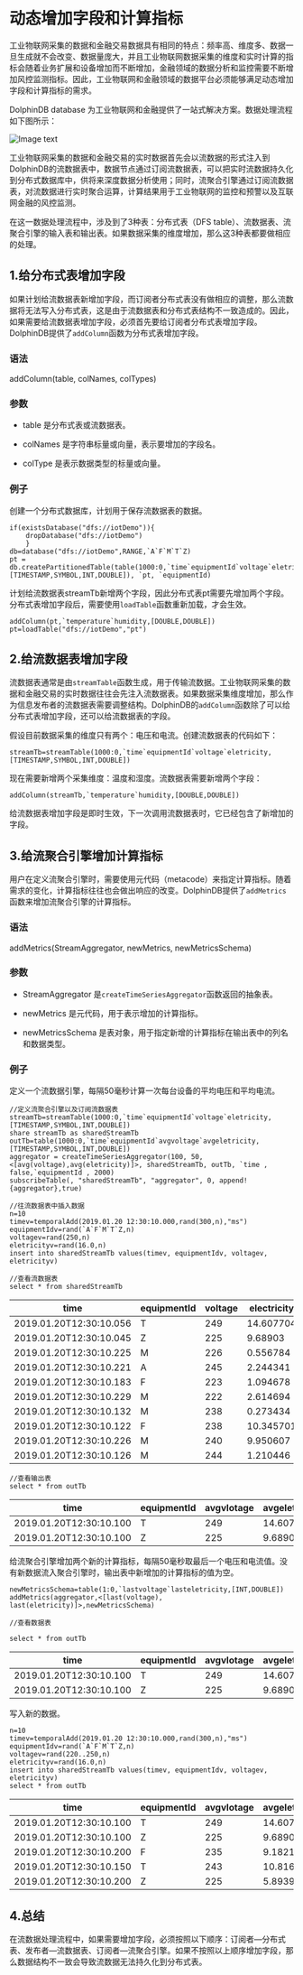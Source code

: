 # 动态增加字段和计算指标

工业物联网采集的数据和金融交易数据具有相同的特点：频率高、维度多、数据一旦生成就不会改变、数据量庞大，并且工业物联网数据采集的维度和实时计算的指标会随着业务扩展和设备增加而不断增加，金融领域的数据分析和监控需要不断增加风控监测指标。因此，工业物联网和金融领域的数据平台必须能够满足动态增加字段和计算指标的需求。

DolphinDB database 为工业物联网和金融提供了一站式解决方案。数据处理流程如下图所示：

![Image text](./images/stream_cn.png)

工业物联网采集的数据和金融交易的实时数据首先会以流数据的形式注入到DolphinDB的流数据表中，数据节点通过订阅流数据表，可以把实时流数据持久化到分布式数据库中，供将来深度数据分析使用；同时，流聚合引擎通过订阅流数据表，对流数据进行实时聚合运算，计算结果用于工业物联网的监控和预警以及互联网金融的风控监测。

在这一数据处理流程中，涉及到了3种表：分布式表（DFS table）、流数据表、流聚合引擎的输入表和输出表。如果数据采集的维度增加，那么这3种表都要做相应的处理。

## 1.给分布式表增加字段

如果计划给流数据表新增加字段，而订阅者分布式表没有做相应的调整，那么流数据将无法写入分布式表，这是由于流数据表和分布式表结构不一致造成的。因此，如果需要给流数据表增加字段，必须首先要给订阅者分布式表增加字段。DolphinDB提供了`addColumn`函数为分布式表增加字段。

### 语法

addColumn(table, colNames, colTypes)

### 参数

* table 是分布式表或流数据表。

* colNames 是字符串标量或向量，表示要增加的字段名。

* colType 是表示数据类型的标量或向量。

### 例子

创建一个分布式数据库，计划用于保存流数据表的数据。

```
if(existsDatabase("dfs://iotDemo")){
	dropDatabase("dfs://iotDemo")
	}
db=database("dfs://iotDemo",RANGE,`A`F`M`T`Z)
pt = db.createPartitionedTable(table(1000:0,`time`equipmentId`voltage`eletricity,[TIMESTAMP,SYMBOL,INT,DOUBLE]), `pt, `equipmentId)
```

计划给流数据表streamTb新增两个字段，因此分布式表pt需要先增加两个字段。分布式表增加字段后，需要使用`loadTable`函数重新加载，才会生效。

```
addColumn(pt,`temperature`humidity,[DOUBLE,DOUBLE])
pt=loadTable("dfs://iotDemo","pt")
```

## 2.给流数据表增加字段

流数据表通常是由`streamTable`函数生成，用于传输流数据。工业物联网采集的数据和金融交易的实时数据往往会先注入流数据表。如果数据采集维度增加，那么作为信息发布者的流数据表需要调整结构。DolphinDB的`addColumn`函数除了可以给分布式表增加字段，还可以给流数据表的字段。

假设目前数据采集的维度只有两个：电压和电流。创建流数据表的代码如下：

```
streamTb=streamTable(1000:0,`time`equipmentId`voltage`eletricity,[TIMESTAMP,SYMBOL,INT,DOUBLE])
```

现在需要新增两个采集维度：温度和湿度。流数据表需要新增两个字段：

```
addColumn(streamTb,`temperature`humidity,[DOUBLE,DOUBLE])
```

给流数据表增加字段是即时生效，下一次调用流数据表时，它已经包含了新增加的字段。

## 3.给流聚合引擎增加计算指标

用户在定义流聚合引擎时，需要使用元代码（metacode）来指定计算指标。随着需求的变化，计算指标往往也会做出响应的改变。DolphinDB提供了`addMetrics`函数来增加流聚合引擎的计算指标。

### 语法

addMetrics(StreamAggregator, newMetrics, newMetricsSchema)

### 参数

* StreamAggregator 是`createTimeSeriesAggregator`函数返回的抽象表。

* newMetrics 是元代码，用于表示增加的计算指标。

* newMetricsSchema 是表对象，用于指定新增的计算指标在输出表中的列名和数据类型。

### 例子

定义一个流数据引擎，每隔50毫秒计算一次每台设备的平均电压和平均电流。

```
//定义流聚合引擎以及订阅流数据表
streamTb=streamTable(1000:0,`time`equipmentId`voltage`eletricity,[TIMESTAMP,SYMBOL,INT,DOUBLE])
share streamTb as sharedStreamTb
outTb=table(1000:0,`time`equipmentId`avgvoltage`avgeletricity,[TIMESTAMP,SYMBOL,INT,DOUBLE])
aggregator = createTimeSeriesAggregator(100, 50, <[avg(voltage),avg(eletricity)]>, sharedStreamTb, outTb, `time , false,`equipmentId , 2000)
subscribeTable(, "sharedStreamTb", "aggregator", 0, append!{aggregator},true)

//往流数据表中插入数据
n=10
timev=temporalAdd(2019.01.20 12:30:10.000,rand(300,n),"ms")
equipmentIdv=rand(`A`F`M`T`Z,n)
voltagev=rand(250,n)
eletricityv=rand(16.0,n)
insert into sharedStreamTb values(timev, equipmentIdv, voltagev, eletricityv)

//查看流数据表
select * from sharedStreamTb

```
|time                   |equipmentId|voltage|electricity|
|----                   |-----------|-------|-----------|
|2019.01.20T12:30:10.056|T          |249    |14.607704  |
|2019.01.20T12:30:10.045|Z          |225    |9.68903    |
|2019.01.20T12:30:10.225|M          |226    |0.556784   |
|2019.01.20T12:30:10.221|A          |245    |2.244341   |
|2019.01.20T12:30:10.183|F          |223    |1.094678   |
|2019.01.20T12:30:10.229|M          |222    |2.614694   |
|2019.01.20T12:30:10.132|M          |238    |0.273434   |
|2019.01.20T12:30:10.122|F          |238    |10.345701  |
|2019.01.20T12:30:10.226|M          |240    |9.950607   |
|2019.01.20T12:30:10.126|M          |244    |1.210446   |

```
//查看输出表
select * from outTb
```

|time                   |equipmentId|avgvlotage|avgeletricity|
|----                   |-----------|----------|-------------|
|2019.01.20T12:30:10.100|T          |249       |14.607704    |
|2019.01.20T12:30:10.100|Z          |225       |9.68903      |

给流聚合引擎增加两个新的计算指标，每隔50毫秒取最后一个电压和电流值。没有新数据流入聚合引擎时，输出表中新增加的计算指标的值为空。

```
newMetricsSchema=table(1:0,`lastvoltage`lasteletricity,[INT,DOUBLE])
addMetrics(aggregator,<[last(voltage), last(eletricity)]>,newMetricsSchema)

//查看数据表

select * from outTb

```
|time                   |equipmentId|avgvlotage|avgeletricity|lastvoltage|lasteletricity|
|----                   |-----------|----------|-------------|---|---|
|2019.01.20T12:30:10.100|T          |249       |14.607704    |||
|2019.01.20T12:30:10.100|Z          |225       |9.68903      |||

写入新的数据。

```
n=10
timev=temporalAdd(2019.01.20 12:30:10.000,rand(300,n),"ms")
equipmentIdv=rand(`A`F`M`T`Z,n)
voltagev=rand(220..250,n)
eletricityv=rand(16.0,n)
insert into sharedStreamTb values(timev, equipmentIdv, voltagev, eletricityv)
select * from outTb
```

|time                   |equipmentId|avgvlotage|avgeletricity|lastvoltage|lasteletricity|
|----                   |-----------|----------|-------------|---|---|
|2019.01.20T12:30:10.100|T          |249       |14.607704    |||
|2019.01.20T12:30:10.100|Z          |225       |9.68903      |||
|2019.01.20T12:30:10.200|F          |235       |9.182104     |234|14.896723|
|2019.01.20T12:30:10.150|T          |243       |10.816871    |236|7.026039|
|2019.01.20T12:30:10.200|Z          |225       |5.893952     |225|2.098874|

## 4.总结

在流数据处理流程中，如果需要增加字段，必须按照以下顺序：订阅者—分布式表、发布者—流数据表、订阅者—流聚合引擎。如果不按照以上顺序增加字段，那么数据结构不一致会导致流数据无法持久化到分布式表。


